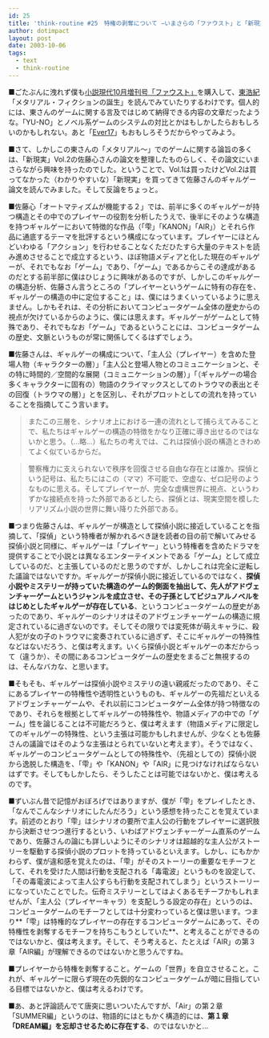 ```yaml
---
id: 25
title: 'think-routine #25　特権の剥奪について −いまさらの「ファウスト」と「新現実」ー'
author: dotimpact
layout: post
date: 2003-10-06
tags:
  - text
  - think-routine
---
```


■ごたぶんに洩れず僕も[小説現代10月増刊号「ファウスト」][1]を購入して、[東浩紀][2]「メタリアル・フィクションの誕生」を読んでみていたりするわけです。個人的には、東さんのゲームに関する言及ではじめて納得できる内容の文章だったような。「YU-NO」とノベル系ゲームのシステムの対比とかはもしかしたらおもしろいのかもしれない。あと「[Ever17][3]」もおもしろそうだからやってみよう。

■さて、しかしこの東さんの「メタリアル〜」でのゲームに関する論旨の多くは、「新現実」Vol.2の佐藤心さんの論文を整理したものらしく、その論文にいまさらながら興味を持ったのでした。ということで、Vol.1は買ったけどVol.2は買ってなかった（わかりやすいな）「新現実」を買ってきて佐藤さんのギャルゲー論文を読んでみました。そして反論をちょっと。

<!--more-->

■佐藤心「オートマティズムが機能する２」では、前半に多くのギャルゲーが持つ構造とその中でのプレイヤーの役割を分析したうえで、後半にそのような構造を持つギャルゲーにおいて特徴的な作品（「雫」「KANON」「AIR」）とそれら作品に通底するテーマを批評するという構成になっています。プレイヤーにほとんどいわゆる「アクション」を行わせることなくただひたすら大量のテキストを読み進めさせることで成立するという、ほぼ物語メディアと化した現在のギャルゲーが、それでもなお「ゲーム」であり、「ゲーム」であるからこその達成があるのだとする前半部に僕はひじょうに興味があるのですが、しかしこのギャルゲーの構造分析、佐藤さん言うところの「プレイヤーというゲームに特有の存在を、ギャルゲーの構造の中に定位すること」は、僕にはうまくいっているように思えません。しかもそれは、その分析においてコンピュータゲーム全体の歴史からの視点が欠けているからのように、僕には思えます。ギャルゲーがゲームとして特殊であり、それでもなお「ゲーム」であるということには、コンピュータゲームの歴史、文脈というものが常に関係してくるはずでしょう。

■佐藤さんは、ギャルゲーの構成について、「主人公（プレイヤー）を含めた登場人物（キャラクターの層）」「主人公と登場人物とのコミュニケーションと、その特に時間的／空間的な展開（コミュニケーションの層）」「（ギャルゲーの場合多くキャラクターに固有の）物語のクライマックスとしてのトラウマの表出とその回復（トラウマの層）」とを区別し、それがプロットとしての流れを持っていることを指摘してこう言います。

> またこの三層を、シナリオ上における一連の流れとして捕らえてみることで、私たちはギャルゲーの構造の特徴をかなり正確に導き出せるのではないかと思う。（…略…）私たちの考えでは、これは探偵小説の構造ときわめてよく似ているからだ。

> 警察権力に支えられないで秩序を回復させる自由な存在とは誰か。探偵という記号は、私たちにはこの（ママ）不可能で、空虚な、ゼロ記号のようなものに思える。そしてプレイヤーが、完全な虚構世界に視点、というわずかな接続点を持った外部であるとしたら、探偵とは、現実空間を模したリアリズム小説の世界に舞い降りた外部である。

■つまり佐藤さんは、ギャルゲーが構造として探偵小説に接近していることを指摘して、「探偵」という特権者が解かれるべき謎を読者の目の前で解いてみせる探偵小説と同様に、ギャルゲーは「プレイヤー」という特権者を含めたドラマを提供することで小説とは異なるエンターテイメントである「ゲーム」として成立しているのだ、と主張しているのだと思うのですが、しかしこれは完全に逆転した議論ではないですか。ギャルゲーが探偵小説に接近しているのではなく、**探偵小説やミステリーが持っていた構造のゲーム的側面を抽出して、先人がアドヴェンチャーゲームというジャンルを成立させ、その子孫としてビジュアルノベルをはじめとしたギャルゲーが存在している**、というコンピュータゲームの歴史があったのであり、ギャルゲーのシナリオはそのアドヴェンチャーゲームの構造に規定されているに過ぎないのです。そしてその限りでは変死体が萌えキャラに、殺人犯が女の子のトラウマに変奏されているに過ぎず、そこにギャルゲーの特殊性などはないだろう、と僕は考えます。いくら探偵小説とギャルゲーの本だからって（違うか）、その間にあるコンピュータゲームの歴史をまるごと無視するのは、そんなバカな、と思います。

■そもそも、ギャルゲーは探偵小説やミステリの遠い親戚だったのであり、そこにあるプレイヤーの特権性や透明性というものも、ギャルゲーの先祖だといえるアドヴェンチャーゲームや、それ以前にコンピュータゲーム全体が持つ特徴なのであり、それらを根拠としてギャルゲーの特殊性や、物語メディアの中での「ゲーム」性を論じることは不可能だろうと、僕は考えます（物語メディアに限定してのギャルゲーの特殊性、という主張は可能かもしれませんが、少なくとも佐藤さんの議論ではそのような主張はとられていないと考えます）。そうではなく、ギャルゲーのコンピュータゲームとしての特殊性や、（先祖としての）探偵小説から逸脱した構造を、「雫」や「KANON」や「AIR」に見つけなければならないはずです。そしてもしかしたら、そうしたことは可能ではないかと、僕は考えるのです。

■ずいぶん昔で記憶がおぼろげではありますが、僕が「雫」をプレイしたとき、「なんでこんなシナリオにしたんだろう」という感想を持ったことを覚えています。前述のとおり「雫」はシナリオの要所で主人公の行動をプレイヤーに選択肢から決断させつつ進行するという、いわばアドヴェンチャーゲーム直系のゲームであり、佐藤さんの論にも詳しいようにそのシナリオは超越的な主人公がストーリーを駆動する探偵小説のプロットを持っているといえます。しかし、にもかかわらず、僕が違和感を覚えたのは、「雫」がそのストーリーの重要なモチーフとして、それを受けた人間は行動を支配される「毒電波」というものを設定して、「その毒電波によって主人公すらも行動を支配されてしまう」というストーリーになっていたことでした。伝奇ミステリーとしてはよくあるモチーフかもしれませんが、「主人公（プレイヤーキャラ）を支配しうる設定の存在」というのは、コンピュータゲームのモチーフとしては十分変わっていると僕は思います。つまり**「雫」は特権的なプレイヤーの存在するコンピュータゲームにあって、その特権性を剥奪するモチーフを持ちこもうとしていた**、と考えることができるのではないかと、僕は考えます。そして、そう考えると、たとえば「AIR」の第３章「AIR編」が理解できるのではないかと思うんですね。

■プレイヤーから特権を剥奪すること。ゲームの「世界」を自立させること。これが、ギャルゲーに限らず現在の先鋭的なコンピュータゲームが暗に目指している目標ではないかと、僕は考えるわけです。

■あ、あと評論読んでて唐突に思いついたんですが、「Air」の第２章「SUMMER編」というのは、物語的にはともかく構造的には、**第１章「DREAM編」を忘却させるために存在する**、のではないかと…

[1]:	https://web.archive.org/web/20031203140657/http://shop.kodansha.jp/bc/magazines/faust/
[2]:	https://web.archive.org/web/20031228003213/http://www.hirokiazuma.com/
[3]:	https://web.archive.org/web/20031203034907/http://www.kid-game.co.jp/kid/game/game_galkid/infinity/ever17/top.html